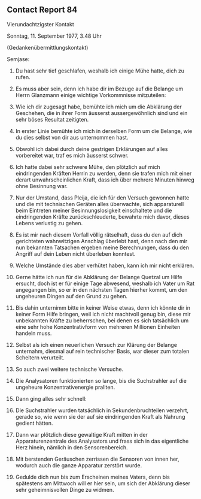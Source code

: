 ## Contact Report 84


Vierundachtzigster Kontakt


Sonntag, 11. September 1977, 3.48 Uhr


(Gedankenübermittlungskontakt)


Semjase:


1. Du hast sehr tief geschlafen, weshalb ich einige Mühe hatte, dich zu rufen.


2. Es muss aber sein, denn ich habe dir im Bezuge auf die Belange um Herrn Glanzmann einige wichtige Vorkommnisse mitzuteilen:


3. Wie ich dir zugesagt habe, bemühte ich mich um die Abklärung der Geschehen, die in ihrer Form äusserst aussergewöhnlich sind und ein sehr böses Resultat zeitigten.


4. In erster Linie bemühte ich mich in derselben Form um die Belange, wie du dies selbst von dir aus unternommen hast.


5. Obwohl ich dabei durch deine gestrigen Erklärungen auf alles vorbereitet war, traf es mich äusserst schwer.


6. Ich hatte dabei sehr schwere Mühe, den plötzlich auf mich eindringenden Kräften Herrin zu werden, denn sie trafen mich mit einer derart unwahrscheinlichen Kraft, dass ich über mehrere Minuten hinweg ohne Besinnung war.


7. Nur der Umstand, dass Pleija, die ich für den Versuch gewonnen hatte und die mit technischen Geräten alles überwachte, sich apparaturell beim Eintreten meiner Besinnungslosigkeit einschaltete und die eindringenden Kräfte zurückschleuderte, bewahrte mich davor, dieses Lebens verlustig zu gehen.


8. Es ist mir nach diesem Vorfall völlig rätselhaft, dass du den auf dich gerichteten wahnwitzigen Anschlag überlebt hast, denn nach den mir nun bekannten Tatsachen ergeben meine Berechnungen, dass du den Angriff auf dein Leben nicht überleben konntest.


9. Welche Umstände dies aber verhütet haben, kann ich mir nicht erklären.


10. Gerne hätte ich nun für die Abklärung der Belange Quetzal um Hilfe ersucht, doch ist er für einige Tage abwesend, weshalb ich Vater um Rat angegangen bin, so er in den nächsten Tagen hierher kommt, um den ungeheuren Dingen auf den Grund zu gehen.


11. Bis dahin unternimm bitte in keiner Weise etwas, denn ich könnte dir in keiner Form Hilfe bringen, weil ich nicht machtvoll genug bin, diese mir unbekannten Kräfte zu beherrschen, bei denen es sich tatsächlich um eine sehr hohe Konzentrativform von mehreren Millionen Einheiten handeln muss.


12. Selbst als ich einen neuerlichen Versuch zur Klärung der Belange unternahm, diesmal auf rein technischer Basis, war dieser zum totalen Scheitern verurteilt.


13. So auch zwei weitere technische Versuche.


14. Die Analysatoren funktionierten so lange, bis die Suchstrahler auf die ungeheure Konzentrativenergie prallten.


15. Dann ging alles sehr schnell:


16. Die Suchstrahler wurden tatsächlich in Sekundenbruchteilen verzehrt, gerade so, wie wenn sie der auf sie eindringenden Kraft als Nahrung gedient hätten.


17. Dann war plötzlich diese gewaltige Kraft mitten in der Apparaturenzentrale des Analysators und frass sich in das eigentliche Herz hinein, nämlich in den Sensorenbereich.


18. Mit berstenden Geräuschen zerrissen die Sensoren von innen her, wodurch auch die ganze Apparatur zerstört wurde.


19. Gedulde dich nun bis zum Erscheinen meines Vaters, denn bis spätestens am Mittwoch will er hier sein, um sich der Abklärung dieser sehr geheimnisvollen Dinge zu widmen.

